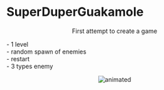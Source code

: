 # SuperDuperGuakamole
<p align="center">
    First attempt to create a game
</p>
- 1 level <br /> - random spawn of enemies <br /> - restart <br /> - 3 types enemy <br />
<p align="center">
  <img src="gif/teset.gif" alt="animated" />
</p>

